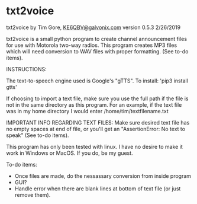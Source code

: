 # txt2voice

txt2voice by Tim Gore, KE6QBV@galvonix.com
version 0.5.3
2/26/2019

txt2voice is a small python program to create channel announcement
files for use with Motorola two-way radios. This program creates MP3 files
which will need conversion to WAV files with proper formatting. (See
to-do items). 

INSTRUCTIONS:

The text-to-speech engine used is Google's "gTTS". To install: 'pip3 install gtts'

If choosing to import a text file, make sure you use the full path if the file is not in 
the same directory as this program. For an example, if the text file was in my home
directory I would enter /home/tim/textfilename.txt

IMPORTANT INFO REGARDING TEXT FILES: Make sure desired text file has no empty spaces 
at end of file, or you'll get an "AssertionError: No text to speak" (See to-do items).

This program has only been tested with linux. I have no desire to make it work in 
Windows or MacOS. If you do, be my guest.

To-do items:
- Once files are made, do the nessassary conversion from inside program
- GUI?
- Handle error when there are blank lines at bottom of text file (or just remove them).
